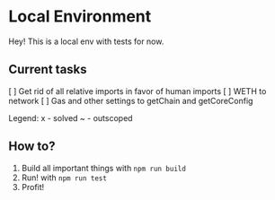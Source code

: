# Local Environment

Hey! This is a local env with tests for now.

## Current tasks

[ ] Get rid of all relative imports in favor of human imports
[ ] WETH to network
[ ] Gas and other settings to getChain and getCoreConfig

Legend:
x - solved
~ - outscoped

## How to?

1.  Build all important things with `npm run build`
2.  Run! with `npm run test`
3.  Profit!

